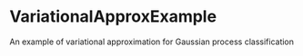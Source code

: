 VariationalApproxExample
========================

An example of variational approximation for Gaussian process classification
